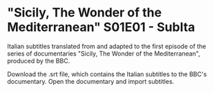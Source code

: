 # "Sicily, The Wonder of the Mediterranean" S01E01 - SubIta
Italian subtitles translated from and adapted to the first episode of the series of documentaries "Sicily, The Wonder of the Mediterranean", produced by the BBC.

Download the .srt file, which contains the Italian subtitles to the BBC's documentary. Open the documentary and import subtitles.

